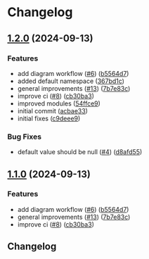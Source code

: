 # Changelog

## [1.2.0](https://github.com/beholdenkey/terraform-harvester-vm/compare/v1.1.0...v1.2.0) (2024-09-13)


### Features

* add diagram workflow ([#6](https://github.com/beholdenkey/terraform-harvester-vm/issues/6)) ([b5564d7](https://github.com/beholdenkey/terraform-harvester-vm/commit/b5564d7725be77f8590cbec6b58a2dcf96f92a27))
* added default namespace ([367bd1c](https://github.com/beholdenkey/terraform-harvester-vm/commit/367bd1cd9d86490684b44090b746c19ea702ac99))
* general improvements ([#13](https://github.com/beholdenkey/terraform-harvester-vm/issues/13)) ([7b7e83c](https://github.com/beholdenkey/terraform-harvester-vm/commit/7b7e83c2226baf110dda0ab5cf5dac07419bf95b))
* improve ci ([#8](https://github.com/beholdenkey/terraform-harvester-vm/issues/8)) ([cb30ba3](https://github.com/beholdenkey/terraform-harvester-vm/commit/cb30ba3e749a138c4cc14275543794e1e205d028))
* improved modules ([54ffce9](https://github.com/beholdenkey/terraform-harvester-vm/commit/54ffce9992fae47db8c1ff1d0df87a0f8c383a94))
* initial commit ([acbae33](https://github.com/beholdenkey/terraform-harvester-vm/commit/acbae339aeed57f2dbc1f9755f76ae17e1a53199))
* initial fixes ([c9deee9](https://github.com/beholdenkey/terraform-harvester-vm/commit/c9deee96f6f24a6af89eccbd5b384963b9999d67))


### Bug Fixes

* default value should be null ([#4](https://github.com/beholdenkey/terraform-harvester-vm/issues/4)) ([d8afd55](https://github.com/beholdenkey/terraform-harvester-vm/commit/d8afd557e101fba2fa83be82c0f0d9c155238884))

## [1.1.0](https://github.com/beholdenkey/terraform-harvester-vm/compare/v1.0.1...v1.1.0) (2024-09-13)


### Features

* add diagram workflow ([#6](https://github.com/beholdenkey/terraform-harvester-vm/issues/6)) ([b5564d7](https://github.com/beholdenkey/terraform-harvester-vm/commit/b5564d7725be77f8590cbec6b58a2dcf96f92a27))
* general improvements ([#13](https://github.com/beholdenkey/terraform-harvester-vm/issues/13)) ([7b7e83c](https://github.com/beholdenkey/terraform-harvester-vm/commit/7b7e83c2226baf110dda0ab5cf5dac07419bf95b))
* improve ci ([#8](https://github.com/beholdenkey/terraform-harvester-vm/issues/8)) ([cb30ba3](https://github.com/beholdenkey/terraform-harvester-vm/commit/cb30ba3e749a138c4cc14275543794e1e205d028))

## Changelog

